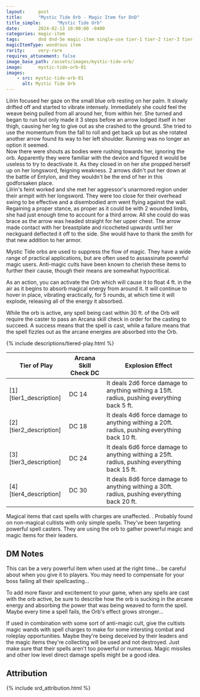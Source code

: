 ```yaml
---
layout:     post
title:      "Mystic Tide Orb - Magic Item for DnD"
title_simple:      "Mystic Tide Orb"
date:       2024-02-13 10:00:00 -0400
categories: magic-item
tags:       dnd dnd-5e magic-item single-use tier-1 tier-2 tier-3 tier-4
magicItemType: wondrous item
rarity:     very-rare
requires_attunement: false
image_base_path: /assets/images/mystic-tide-orb/
image:      mystic-tide-orb-01
images:
    - src: mystic-tide-orb-01
      alt: Mystic Tide Orb
---
```


<div class="read-aloud">
    Lilrin focused her gaze on the small blue orb resting on her palm. It slowly drifted off and started to vibrate intensely. Immediately she could feel the weave being pulled from all around her, from within her. She turned and began to run but only made it 3 steps before an arrow lodged itself in her thigh, causing her leg to give out as she crashed to the ground. She tried to use the momentum from the fall to roll and get back up but as she rotated another arrow found its way to her left shoulder. Running was no longer an option it seemed.
</div>

<!--more-->

<div class="read-aloud">
    Now there were shouts as bodies were rushing towards her, ignoring the orb. Apparently they were familiar with the device and figured it would be useless to try to deactivate it. As they closed in on her she propped herself up on her longsword, feigning weakness. 2 arrows didn't put her down at the battle of Entylon, and they wouldn't be the end of her in this godforsaken place.
</div>
<div class="read-aloud">
    Lilrin's feint worked and she met her aggressor's unarmored region under their armpit with her longsword. They were too close for their overhead swing to be effective and a disembodied arm went flying against the wall.
</div>
<div class="read-aloud">
    Regaining a proper stance, as proper as it could be with 2 wounded limbs, she had just enough time to account for a third arrow. All she could do was brace as the arrow was headed straight for her upper chest. The arrow made contact with her breastplate and ricocheted upwards until her neckguard deflected it off to the side. She would have to thank the smith for that new addition to her armor.
</div>
<div class="read-aloud">

</div>

Mystic Tide orbs are used to suppress the flow of magic. They have a wide range of practical applications, but are often used to assassinate powerful magic users. Anti-magic cults have been known to cherish these items to further their cause, though their means are somewhat hypocritical.

As an action, you can activate the Orb which will cause it to float 4 ft. in the air as it begins to absorb magical energy from around it. It will continue to hover in place, vibrating eractically, for 5 rounds, at which time it will explode, releasing all of the energy it absorbed.

While the orb is active, any spell being cast within 30 ft. of the Orb will require the caster to pass an Arcana skill check in order for the casting to succeed. A success means that the spell is cast, while a failure means that the spell fizzles out as the arcane energies are absorbed into the Orb.

{% include descriptions/tiered-play.html %}

| Tier of Play | Arcana Skill Check DC | Explosion Effect
| ---------------------- | - | - |
| [1][tier1_description] | DC 14 | It deals 2d6 force damage to anything withing a 15ft. radius, pushing everything back 5 ft.
| [2][tier2_description] | DC 18 | It deals 4d6 force damage to anything withing a 20ft. radius, pushing everything back 10 ft.
| [3][tier3_description] | DC 24 | It deals 6d6 force damage to anything withing a 25ft. radius, pushing everything back 15 ft.
| [4][tier4_description] | DC 30 | It deals 8d6 force damage to anything withing a 30ft. radius, pushing everything back 20 ft.

Magical items that cast spells with charges are unaffected. . Probably found on non-magical cultists with only simple spells. They’ve been targeting powerful spell casters. They are using the orb to gather powerful magic and magic items for their leaders.

## DM Notes

This can be a very powerful item when used at the right time... be careful about when you give it to players. You may need to compensate for your boss failing all their spellcasting...

To add more flavor and excitement to your game, when any spells are cast with the orb active, be sure to describe how the orb is sucking in the arcane energy and absorbing the power
that was being weaved to form the spell. Maybe every time a spell fails, the Orb's effect grows stronger...

If used in combination with some sort of anti-magic cult, give the cultists magic wands with spell charges to make for some intersting combat and roleplay opportunities. Maybe they're being deceived by their leaders and the magic items they're collecting will be used and not destroyed. Just make sure that their spells aren't too powerful or numerous. Magic missiles and other low level direct damage spells might be a good idea.


## Attribution

{% include srd_attribution.html %}
